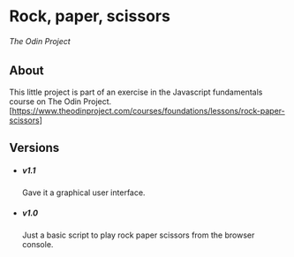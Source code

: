# Rock, paper, scissors
###### The Odin Project

## About
This little project is part of an exercise in the Javascript fundamentals course on The Odin Project.
[https://www.theodinproject.com/courses/foundations/lessons/rock-paper-scissors]

## Versions
* ##### v1.1
    Gave it a graphical user interface.

* ##### v1.0
    Just a basic script to play rock paper scissors from the browser console.